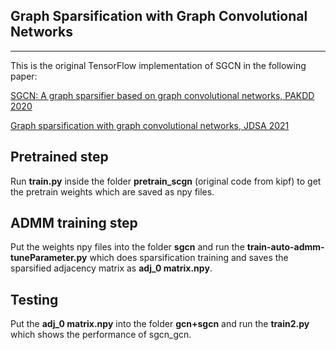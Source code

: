 ## Graph Sparsification with Graph Convolutional Networks
--------------------------------------------------------------------------------------------
This is the original TensorFlow implementation of SGCN in the following paper: 

[SGCN: A graph sparsifier based on graph convolutional networks, PAKDD 2020](https://link.springer.com/chapter/10.1007/978-3-030-47426-3_22)

[Graph sparsification with graph convolutional networks, JDSA 2021](https://link.springer.com/content/pdf/10.1007/s41060-021-00288-8.pdf)

## Pretrained step
Run __train.py__ inside the folder __pretrain_scgn__ (original code from kipf) to get the pretrain weights which are saved as npy files.


## ADMM training step
Put the weights npy files into the folder __sgcn__ and run the __train-auto-admm-tuneParameter.py__ which does sparsification training and saves the sparsified adjacency matrix as __adj_0 matrix.npy__.


## Testing
Put the __adj_0 matrix.npy__ into the folder __gcn+sgcn__ and run the __train2.py__ which shows the performance of sgcn_gcn.
